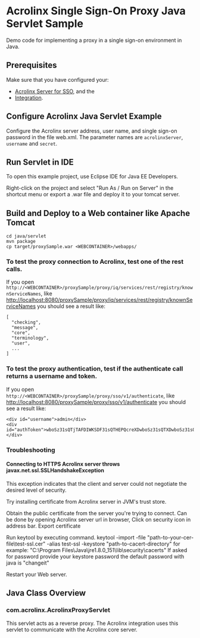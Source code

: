 # Acrolinx Single Sign-On Proxy Java Servlet Sample

Demo code for implementing a proxy in a single sign-on environment in Java.

## Prerequisites

Make sure that you have configured your:
* [Acrolinx Server for SSO](/README.md#configure-the-acrolinx-server), and the 
* [Integration](/README.md#acrolinx-proxy-sample#configure-the-integration).

## Configure Acrolinx Java Servlet Example

Configure the Acrolinx server address, user name, and single sign-on password in the file web.xml. The parameter names are `acrolinxServer`, `username` and `secret`.

## Run Servlet in IDE

To open this example project, use Eclipse IDE for Java EE Developers.

Right-click on the project and select "Run As / Run on Server" in the shortcut menu or export a .war file and deploy it to your tomcat server.

## Build and Deploy to a Web container like Apache Tomcat 

```
cd java/servlet
mvn package
cp target/proxySample.war <WEBCONTAINER>/webapps/
```

### To test the proxy connection to Acrolinx, test one of the rest calls.
If you open `http://<WEBCONTAINER>/proxySample/proxy/iq/services/rest/registry/knownServiceNames`, like [http://localhost:8080/proxySample/proxy/iq/services/rest/registry/knownServiceNames](http://localhost:8080/proxySample/proxy/iq/services/rest/registry/knownServiceNames) you should see a result like:

```
[
  "checking",
  "message",
  "core",
  "terminology",
  "user",
  ...
]
```

### To test the proxy authentication, test if the authenticate call returns a username and token.

If you open `http://<WEBCONTAINER>/proxySample/proxy/sso/v1/authenticate`, like [http://localhost:8080/proxySample/proxy/sso/v1/authenticate](http://localhost:8080/proxySample/proxy/sso/v1/authenticate) you should see a result like:

```
<div id="username">admin</div>
<div id="authToken">wboSz31sQTjTAFDIWKSDF31sQTHEPQcreXDwboSz31sQTXDwboSz31sQQcreXDwboSz31sp4vnHEPQcreXD==</div>
```
### Troubleshooting

#### Connecting to HTTPS Acrolinx server throws javax.net.ssl.SSLHandshakeException
This exception indicates that the client and server could not negotiate the desired level of security.

Try installing certificate from Acrolinx server in JVM's trust store.

Obtain the public certificate from the server you're trying to connect.
Can be done by opening Acrolinx server url in browser,
Click on security icon in address bar.
Export certificate

Run keytool by executing command.
keytool -import -file "path-to-your-cer-file\test-ssl.cer" -alias test-ssl -keystore "path-to-cacert-directory"
for example: "C:\Program Files\Java\jre1.8.0_151\lib\security\cacerts"
If asked for password provide your keystore password the default password with java is "changeit"

Restart your Web server.

## Java Class Overview

### com.acrolinx.AcrolinxProxyServlet

This servlet acts as a reverse proxy. The Acrolinx integration uses this servlet to communicate with the Acrolinx core server.
